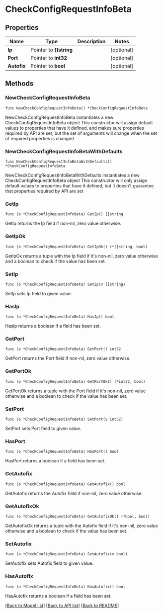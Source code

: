 # CheckConfigRequestInfoBeta

## Properties

Name | Type | Description | Notes
------------ | ------------- | ------------- | -------------
**Ip** | Pointer to **[]string** |  | [optional] 
**Port** | Pointer to **int32** |  | [optional] 
**Autofix** | Pointer to **bool** |  | [optional] 

## Methods

### NewCheckConfigRequestInfoBeta

`func NewCheckConfigRequestInfoBeta() *CheckConfigRequestInfoBeta`

NewCheckConfigRequestInfoBeta instantiates a new CheckConfigRequestInfoBeta object
This constructor will assign default values to properties that have it defined,
and makes sure properties required by API are set, but the set of arguments
will change when the set of required properties is changed

### NewCheckConfigRequestInfoBetaWithDefaults

`func NewCheckConfigRequestInfoBetaWithDefaults() *CheckConfigRequestInfoBeta`

NewCheckConfigRequestInfoBetaWithDefaults instantiates a new CheckConfigRequestInfoBeta object
This constructor will only assign default values to properties that have it defined,
but it doesn't guarantee that properties required by API are set

### GetIp

`func (o *CheckConfigRequestInfoBeta) GetIp() []string`

GetIp returns the Ip field if non-nil, zero value otherwise.

### GetIpOk

`func (o *CheckConfigRequestInfoBeta) GetIpOk() (*[]string, bool)`

GetIpOk returns a tuple with the Ip field if it's non-nil, zero value otherwise
and a boolean to check if the value has been set.

### SetIp

`func (o *CheckConfigRequestInfoBeta) SetIp(v []string)`

SetIp sets Ip field to given value.

### HasIp

`func (o *CheckConfigRequestInfoBeta) HasIp() bool`

HasIp returns a boolean if a field has been set.

### GetPort

`func (o *CheckConfigRequestInfoBeta) GetPort() int32`

GetPort returns the Port field if non-nil, zero value otherwise.

### GetPortOk

`func (o *CheckConfigRequestInfoBeta) GetPortOk() (*int32, bool)`

GetPortOk returns a tuple with the Port field if it's non-nil, zero value otherwise
and a boolean to check if the value has been set.

### SetPort

`func (o *CheckConfigRequestInfoBeta) SetPort(v int32)`

SetPort sets Port field to given value.

### HasPort

`func (o *CheckConfigRequestInfoBeta) HasPort() bool`

HasPort returns a boolean if a field has been set.

### GetAutofix

`func (o *CheckConfigRequestInfoBeta) GetAutofix() bool`

GetAutofix returns the Autofix field if non-nil, zero value otherwise.

### GetAutofixOk

`func (o *CheckConfigRequestInfoBeta) GetAutofixOk() (*bool, bool)`

GetAutofixOk returns a tuple with the Autofix field if it's non-nil, zero value otherwise
and a boolean to check if the value has been set.

### SetAutofix

`func (o *CheckConfigRequestInfoBeta) SetAutofix(v bool)`

SetAutofix sets Autofix field to given value.

### HasAutofix

`func (o *CheckConfigRequestInfoBeta) HasAutofix() bool`

HasAutofix returns a boolean if a field has been set.


[[Back to Model list]](../README.md#documentation-for-models) [[Back to API list]](../README.md#documentation-for-api-endpoints) [[Back to README]](../README.md)



